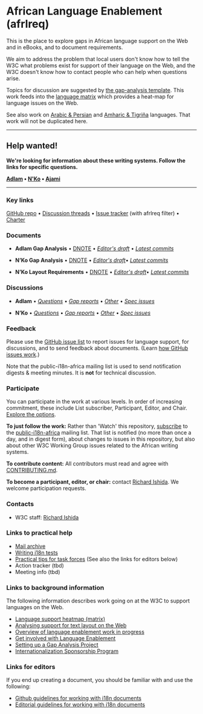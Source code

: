# African Language Enablement (afrlreq)

This is the place to explore gaps in African language support on the Web and in eBooks, and to document requirements.

We aim to address the problem that local users don't know how to tell the W3C what problems exist for support of their language on the Web, and the W3C doesn't know how to contact people who can help when questions arise.

Topics for discussion are suggested by [the gap-analysis template](https://www.w3.org/International/i18n-activity/templates/gap-analysis/gap-analysis_template.html). This work feeds into the [language matrix](https://www.w3.org/International/typography/gap-analysis/language-matrix.html) which provides a heat-map for language issues on the Web.

See also work on [Arabic & Persian](https://github.com/w3c/alreq) and [Amharic & Tigriña](https://github.com/w3c/elreq) languages.  That work will not be duplicated here.

---


## Help wanted!
**We're looking for information about these writing systems. Follow the links for specific questions.**

**[Adlam](https://github.com/w3c/afrlreq/issues?q=is%3Aissue+is%3Aopen+label%3As%3Aadlm+label%3Aquestion) • [N'Ko](https://github.com/w3c/afrlreq/issues?q=is%3Aissue+is%3Aopen+label%3As%3Ankoo+label%3Aquestion) • [Ajami](https://github.com/w3c/afrlreq/issues?q=is%3Aissue+is%3Aopen+label%3As%3Aarab+label%3Aquestion)**

---


### Key links
[GitHub repo](https://github.com/w3c/afrlreq) • [Discussion threads](https://github.com/w3c/afrlreq/issues) • [Issue tracker](https://www.w3.org/International/i18n-activity/textlayout/?filter=afrlreq) (with afrlreq filter) • [Charter](https://github.com/w3c/afrlreq/charter/)


### Documents
- **Adlam Gap Analysis** • [DNOTE](https://www.w3.org/TR/adlm-gap) • [*Editor's draft*](https://www.w3.org/International/afrlreq/gap-analysis/adlm-gap) • [*Latest commits*](https://github.com/w3c/afrlreq/commits/gh-pages/gap-analysis/adlm-gap.html)

- **N’Ko Gap Analysis** • [DNOTE](https://www.w3.org/TR/nkoo-gap) • [*Editor's draft*](https://www.w3.org/International/afrlreq/gap-analysis/nkoo-gap)• [*Latest commits*](https://github.com/w3c/afrlreq/commits/gh-pages/gap-analysis/nkoo-gap.html)

- **N’Ko Layout Requirements** • [DNOTE](https://www.w3.org/TR/nkoo-gap/) • [*Editor's draft*](https://w3c.github.io/afrlreq/nko/)• [*Latest commits*](https://github.com/w3c/afrlreq/commits/gh-pages/nko)


### Discussions
- **Adlam** • [*Questions*](https://github.com/w3c/afrlreq/issues?q=is%3Aissue+is%3Aopen+label%3As%3Aadlm+label%3Aquestion)
 • [*Gap reports*](https://github.com/w3c/afrlreq/labels/doc%3Aadlm)
 • [*Other*](https://github.com/w3c/afrlreq/issues?q=is%3Aopen+label%3As%3Aadlm+-label%3Aquestion)
 • [*Spec issues*](https://github.com/w3c/i18n-activity/issues?q=is%3Aopen+label%3Aafrlreq+label%3Aspec-type-issue)

- **N’Ko** • [*Questions*](https://github.com/w3c/afrlreq/issues?q=is%3Aissue+is%3Aopen+label%3As%3Ankoo+label%3Aquestion)
 • [*Gap reports*](https://github.com/w3c/afrlreq/labels/doc%3Ankoo)
 • [*Other*](https://github.com/w3c/afrlreq/issues?q=is%3Aopen+label%3As%3Aadlm+-label%3Aquestion)
 • [*Spec issues*](https://github.com/w3c/i18n-activity/issues?q=is%3Aopen+label%3Aafrlreq+label%3Aspec-type-issue)


### Feedback
Please use the [GitHub issue list](https://github.com/w3c/afrlreq/issues) to report issues for language support, for discussions, and to send feedback about documents. (Learn [how GitHub issues work](https://www.w3.org/International/i18n-activity/guidelines/issues.html).)

Note that the public-i18n-africa mailing list is used to send notification digests & meeting minutes. It is **not** for technical discussion.


### Participate
You can participate in the work at various levels. In order of increasing commitment, these include List subscriber, Participant, Editor, and Chair. [Explore the options](https://www.w3.org/International/i18n-drafts/pages/languagedev_participation.html).

**To just follow the work:** Rather than 'Watch' this repository, [subscribe](mailto:public-i18n-africa-request@w3.org?subject=subscribe) to the [public-i18n-africa](https://lists.w3.org/Archives/Public/public-i18n-africa/) mailing list. That list is notified (no more than once a day, and in digest form), about changes to issues in this repository, but also about other W3C Working Group issues related to the African writing systems.

**To contribute content:** All contributors must read and agree with [CONTRIBUTING.md](CONTRIBUTING.md).

**To become a participant, editor, or chair:** contact [Richard Ishida](mailto:ishida@w3.org). We welcome participation requests.


### Contacts

- W3C staff: [Richard Ishida](mailto:ishida@w3.org)


### Links to practical help
- [Mail archive](https://lists.w3.org/Archives/Public/public-i18n-africa/)
- [Writing i18n tests](https://github.com/w3c/i18n-activity/wiki/Writing-i18n-tests)
- [Practical tips for task forces](https://www.w3.org/International/i18n-activity/guidelines/process.html) (See also the links for editors below)
- Action tracker (tbd)
- Meeting info (tbd)


### Links to background information
The following information describes work going on at the W3C to support languages on the Web.
- [Language support heatmap (matrix)](https://www.w3.org/International/typography/gap-analysis/language-matrix.html)
- [Analysing support for text layout on the Web](https://www.w3.org/International/i18n-drafts/pages/language_framework_overview.html)
- [Overview of language enablement work in progress](https://www.w3.org/International/i18n-drafts/nav/languagedev)
- [Get involved with Language Enablement](https://www.w3.org/International/i18n-drafts/pages/languagedev_participation)
- [Setting up a Gap Analysis Project](https://github.com/w3c/typography/wiki/Setting-up-a-Gap-Analysis-Project)
- [Internationalization Sponsorship Program](https://www.w3.org/International/sponsorship/)


### Links for editors
If you end up creating a document, you should be familiar with and use the following:

- [Github guidelines for working with i18n documents](https://www.w3.org/International/i18n-activity/guidelines/github)
- [Editorial guidelines for working with i18n documents](https://www.w3.org/International/i18n-activity/guidelines/editing)
